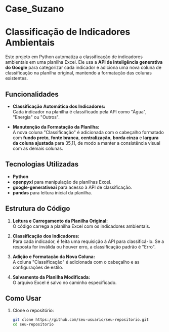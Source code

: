 # Case_Suzano

# Classificação de Indicadores Ambientais

Este projeto em Python automatiza a classificação de indicadores ambientais em uma planilha Excel. Ele usa a **API de inteligência generativa do Google** para categorizar cada indicador e adiciona uma nova coluna de classificação na planilha original, mantendo a formatação das colunas existentes.

## Funcionalidades

- **Classificação Automática dos Indicadores:**  
  Cada indicador na planilha é classificado pela API como "Água", "Energia" ou "Outros".

- **Manutenção da Formatação da Planilha:**  
  A nova coluna "Classificação" é adicionada com o cabeçalho formatado com **fundo preto**, **fonte branca**, **centralização**, **borda cinza** e **largura da coluna ajustada** para 35,11, de modo a manter a consistência visual com as demais colunas.

## Tecnologias Utilizadas

- **Python**
- **openpyxl** para manipulação de planilhas Excel.
- **google-generativeai** para acesso à API de classificação.
- **pandas** para leitura inicial da planilha.

## Estrutura do Código

1. **Leitura e Carregamento da Planilha Original:**  
   O código carrega a planilha Excel com os indicadores ambientais.

2. **Classificação dos Indicadores:**  
   Para cada indicador, é feita uma requisição à API para classificá-lo. Se a resposta for inválida ou houver erro, a classificação padrão é "Erro".

3. **Adição e Formatação da Nova Coluna:**  
   A coluna "Classificação" é adicionada com o cabeçalho e as configurações de estilo.

4. **Salvamento da Planilha Modificada:**  
   O arquivo Excel é salvo no caminho especificado.

## Como Usar

1. Clone o repositório:
   ```bash
   git clone https://github.com/seu-usuario/seu-repositorio.git
   cd seu-repositorio
